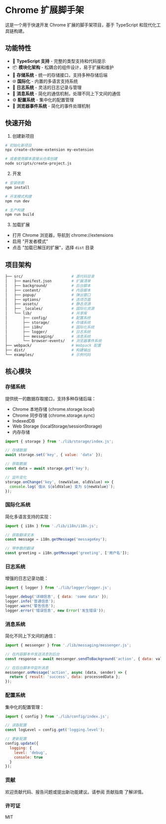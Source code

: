 # Chrome 扩展脚手架

这是一个用于快速开发 Chrome 扩展的脚手架项目，基于 TypeScript 和现代化工具链构建。

## 功能特性

- 🚀 **TypeScript 支持** - 完整的类型支持和代码提示
- 📦 **模块化架构** - 松耦合的组件设计，易于扩展和维护
- 💾 **存储系统** - 统一的存储接口，支持多种存储后端
- 🌐 **国际化** - 内置的多语言支持系统
- 📝 **日志系统** - 灵活的日志记录与管理
- 📮 **消息系统** - 简化的通信机制，处理不同上下文间的通信
- ⚙️ **配置系统** - 集中化的配置管理
- 🔄 **浏览器事件系统** - 简化的事件处理机制

## 快速开始

1. 创建新项目

```bash
# 初始化新项目
npx create-chrome-extension my-extension

# 或者使用脚本直接从仓库创建
node scripts/create-project.js
```

2. 开发

```bash
# 安装依赖
npm install

# 开发模式构建
npm run dev

# 生产构建
npm run build
```

3. 加载扩展

- 打开 Chrome 浏览器，导航到 chrome://extensions
- 启用 "开发者模式"
- 点击 "加载已解压的扩展"，选择 `dist` 目录

## 项目架构

```bash
├── src/                      # 源代码目录
│   ├── manifest.json         # 扩展清单
│   ├── background/           # 后台脚本
│   ├── content/              # 内容脚本
│   ├── popup/                # 弹出窗口
│   ├── options/              # 选项页面
│   ├── assets/               # 静态资源
│   ├── _locales/             # 国际化资源
│   └── lib/                  # 共享库
│       ├── config/           # 配置系统
│       ├── storage/          # 存储系统
│       ├── i18n/             # 国际化系统
│       ├── logger/           # 日志系统
│       ├── messaging/        # 消息系统
│       └── browser-events/   # 浏览器事件系统
├── webpack/                  # Webpack 配置
├── dist/                     # 构建输出
└── examples/                 # 示例代码
```

## 核心模块

### 存储系统

提供统一的数据存取接口，支持多种存储后端：

- Chrome 本地存储 (chrome.storage.local)
- Chrome 同步存储 (chrome.storage.sync)
- IndexedDB
- Web Storage (localStorage/sessionStorage)
- 内存存储

```javascript
import { storage } from './lib/storage/index.js';

// 存储数据
await storage.set('key', { value: 'data' });

// 获取数据
const data = await storage.get('key');

// 监听变化
storage.onChange('key', (newValue, oldValue) => {
  console.log(`值从 ${oldValue} 变为 ${newValue}`);
});
```

### 国际化系统

简化多语言支持的实现：

```javascript
import { i18n } from './lib/i18n/i18n.js';

// 获取翻译文本
const message = i18n.getMessage('messageKey');

// 带参数的翻译
const greeting = i18n.getMessage('greeting', ['用户名']);
```

### 日志系统

增强的日志记录功能：

```javascript
import { logger } from './lib/logger/logger.js';

logger.debug('详细信息', { data: 'some data' });
logger.info('普通信息');
logger.warn('警告信息');
logger.error('错误信息', new Error('发生错误'));
```

### 消息系统

简化不同上下文间的通信：

```javascript
import { messenger } from './lib/messaging/messenger.js';

// 在内容脚本中发送消息到后台
const response = await messenger.sendToBackground('action', { data: value });

// 在后台脚本中监听消息
messenger.onMessage('action', async (data, sender) => {
  return { result: 'success', data: processedData };
});
```

### 配置系统

集中化的配置管理：

```javascript
import { config } from './lib/config/index.js';

// 读取配置
const logLevel = config.get('logging.level');

// 更新配置
config.update({
  logging: {
    level: 'debug',
    console: true
  }
});
```

### 贡献

欢迎贡献代码、报告问题或提出新功能建议。请参阅 贡献指南 了解详情。

### 许可证

MIT